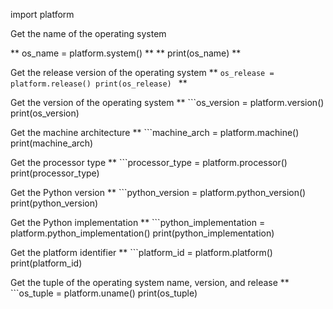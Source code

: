 import platform

Get the name of the operating system

** os_name = platform.system() **
** print(os_name) **

Get the release version of the operating system
** ```os_release = platform.release()
print(os_release) ``` **

Get the version of the operating system
** ```os_version = platform.version()
print(os_version)

Get the machine architecture
** ```machine_arch = platform.machine()
print(machine_arch)

Get the processor type
** ```processor_type = platform.processor()
print(processor_type)

Get the Python version
** ```python_version = platform.python_version()
print(python_version)

Get the Python implementation
** ```python_implementation = platform.python_implementation()
print(python_implementation)

Get the platform identifier
** ```platform_id = platform.platform()
print(platform_id)

Get the tuple of the operating system name, version, and release
** ```os_tuple = platform.uname()
print(os_tuple)
